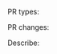 <!--  Demo: PR types: Bug fixes, Function optimization  -->
<!--  One of [ New features | Bug fixes | Function optimization | Performance optimization | Breaking changes | Others ]  -->
PR types:
<!--  Demo: PR changes: OPs  -->
<!--  One of [ OPs | APIs | Docs | Others ]  -->
PR changes:
<!--  Describe what this PR does  -->
Describe:
